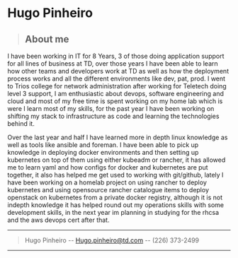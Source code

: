 


# Hugo Pinheiro

> ## About me   
> 

I have been working in IT for 8 Years, 3 of those doing application support for all lines of business at TD, over those years I have been able to learn how other teams and developers
work at TD as well as how the deployment process works and all the different environments like dev, pat, prod.
I went to Trios college for network administration after working for Teletech doing level 3 support, I am enthusiastic about devops, software engineering and cloud
and most of my free time is spent working on my home lab which is were I learn most of my skills, for the past year I have been working on shifting my stack to 
infrastructure as code and learning the technologies behind it. 

Over the last year and half I have learned more in depth linux knowledge as well as tools like ansible and foreman.
I have been able to pick up knowledge in deploying docker environments and then setting up kubernetes on top of them using either kubeadm or rancher, it has allowed me to learn 
yaml and how configs for docker and kubernetes are put together, it also has helped me get used to working with git/github, lately I have been working on a homelab project on using
rancher to deploy kubernetes and using opensource rancher catalogue items to deploy openstack on kubernetes from a private docker registry, although it is not indepth knowledge
it has helped round out my operations skills with some development skills, in the next year im planning in studying for the rhcsa and the aws devops cert after that.


------

> Hugo Pinheiro -- [Hugo.pinheiro@td.com](hugo.pinheiro@td.com) -- (226) 373-2499

------